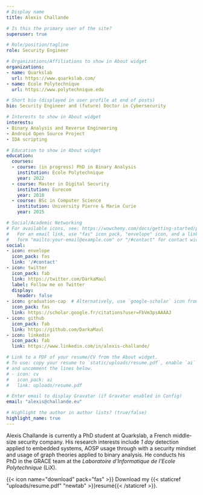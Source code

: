 ```yaml
---
# Display name
title: Alexis Challande

# Is this the primary user of the site?
superuser: true

# Role/position/tagline
role: Security Engineer

# Organizations/Affiliations to show in About widget
organizations:
- name: Quarkslab
  url: https://www.quarkslab.com/
- name: Ecole Polytechnique
  url: https://www.polytechnique.edu

# Short bio (displayed in user profile at end of posts)
bio: Security Engineer and (future) Doctor in Cybersecurity

# Interests to show in About widget
interests:
- Binary Analysis and Reverse Engineering
- Android Open Source Project
- IDA scripting

# Education to show in About widget
education:
  courses:
  - course: (in progress) PhD in Binary Analysis
    institution: Ecole Polytechnique
    year: 2022
  - course: Master in Digital Security
    institution: Eurecom
    year: 2018
  - course: BSc in Computer Science
    institution: University Pierre & Marie Curie
    year: 2015

# Social/Academic Networking
# For available icons, see: https://wowchemy.com/docs/getting-started/page-builder/#icons
#   For an email link, use "fas" icon pack, "envelope" icon, and a link in the
#   form "mailto:your-email@example.com" or "/#contact" for contact widget.
social:
- icon: envelope
  icon_pack: fas
  link: '/#contact'
- icon: twitter
  icon_pack: fab
  link: https://twitter.com/DarkaMaul
  label: Follow me on Twitter
  display:
    header: false
- icon: graduation-cap  # Alternatively, use `google-scholar` icon from `ai` icon pack
  icon_pack: fas
  link: https://scholar.google.fr/citations?user=FbVm3psAAAAJ
- icon: github
  icon_pack: fab
  link: https://github.com/DarkaMaul
- icon: linkedin
  icon_pack: fab
  link: https://www.linkedin.com/in/alexis-challande/

# Link to a PDF of your resume/CV from the About widget.
# To use: copy your resume to `static/uploads/resume.pdf`, enable `ai` icons in `params.toml`,
# and uncomment the lines below.
# - icon: cv
#   icon_pack: ai
#   link: uploads/resume.pdf

# Enter email to display Gravatar (if Gravatar enabled in Config)
email: "alexis@challande.eu"

# Highlight the author in author lists? (true/false)
highlight_name: true
---
```


Alexis Challande is currently a PhD student at Quarkslab, a French middle-size
security company. His research interests include _1 day_ detection applied to
embedded systems, AOSP usage through with a security mindset and usage of graph
theories applied to binary analysis. He conducts his PhD in the GRACE team at
the _Laboratoire d'Informatique de l'Ecole Polytechnique_ (LiX).



{{< icon name="download" pack="fas" >}} Download my {{< staticref "uploads/resume.pdf" "newtab" >}}resumé{{< /staticref >}}.
